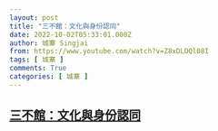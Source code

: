```yaml
---
layout: post
title: "三不館：文化與身份認同"
date: 2022-10-02T05:33:01.000Z
author: 城寨 Singjai
from: https://www.youtube.com/watch?v=Z8xDLOQl08I
tags: [ 城寨 ]
comments: True
categories: [ 城寨 ]
---
```

<!--1664688781000-->
[三不館：文化與身份認同](https://www.youtube.com/watch?v=Z8xDLOQl08I)
------

<div>

</div>
